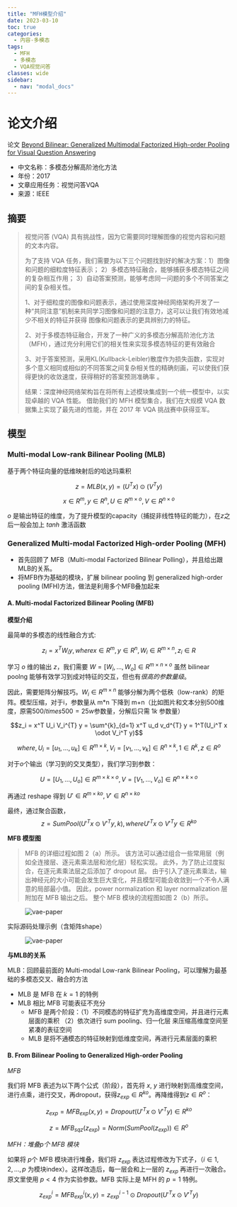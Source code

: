 ```yaml
---
title: "MFH模型介绍"
date: 2023-03-10
toc: true
categories:
  - 内容-多模态
tags:
  - MFH
  - 多模态
  - VQA视觉问答
classes: wide
sidebar:
  - nav: "modal_docs"
---
```


# 论文介绍

论文 [Beyond Bilinear: Generalized Multimodal Factorized High-order Pooling for Visual Question Answering][mfh-paper] 
- 中文名称：多模态分解高阶池化方法
- 年份：2017
- 文章应用任务：视觉问答VQA
- 来源：IEEE 

## 摘要

> 视觉问答 (VQA) 具有挑战性，因为它需要同时理解图像的视觉内容和问题的文本内容。
> 
> 为了支持 VQA 任务，我们需要为以下三个问题找到好的解决方案：1）图像和问题的细粒度特征表示； 2）多模态特征融合，能够捕获多模态特征之间的复杂相互作用； 3）自动答案预测，能够考虑同一问题的多个不同答案之间的复杂相关性。
> 
> 1、对于细粒度的图像和问题表示，通过使用深度神经网络架构开发了一种“共同注意”机制来共同学习图像和问题的注意力，这可以让我们有效地减少不相关的特征并获得 图像和问题表示的更具辨别力的特征。
>
> 2、对于多模态特征融合，开发了一种广义的多模态分解高阶池化方法（MFH），通过充分利用它们的相关性来实现多模态特征的更有效融合
> 
> 3、对于答案预测，采用KL(Kullback-Leibler)散度作为损失函数，实现对多个意义相同或相似的不同答案之间复杂相关性的精确刻画，可以使我们获得更快的收敛速度，获得稍好的答案预测准确率 。
> 
> 结果：深度神经网络架构旨在将所有上述模块集成到一个统一模型中，以实现卓越的 VQA 性能。 借助我们的 MFH 模型集合，我们在大规模 VQA 数据集上实现了最先进的性能，并在 2017 年 VQA 挑战赛中获得亚军。

## 模型

### Multi-modal Low-rank Bilinear Pooling (MLB) 

基于两个特征向量的低维映射后的哈达玛乘积

$$z=MLB(x, y)=(U^Tx)\odot(V^Ty)$$

$$x \in R^m, y \in R^n,U \in R^{m \times o},V \in R^{n \times o}$$

$o$ 是输出特征的维度，为了提升模型的capacity（捕捉非线性特征的能力），在$z$之后一般会加上 $tanh$ 激活函数

### Generalized Multi-modal Factorized High-order Pooling (MFH)

- 首先回顾了 MFB（Multi-modal Factorized Bilinear Polling），并且给出跟MLB的关系。
- 将MFB作为基础的模块，扩展 bilinear pooling 到  generalized high-order pooling (MFH)方法，做法是利用多个MFB叠加起来

#### A. Multi-modal Factorized Bilinear Pooling (MFB)

**模型介绍** 

最简单的多模态的线性融合方式: 

$$z_i = x^T W_i y, where x\in R^m, y\in R^n, W_i \in R ^{m \times n}, z_i \in R$$

学习 $o$ 维的输出 $z$，我们需要  $W = [W_i, ..., W_o] \in R^{m\times n \times o}$ 虽然 bilinear poolng 能够有效学习到成对特征的交互，但也有*很高的参数量级*。

因此，需要矩阵分解技巧。$W_i \in R^{m \times n}$ 能够分解为两个低秩（low-rank）的矩阵。模型压缩，对于i，参数量从 m*n 下降到 m+n（比如图片和文本分别$500$维度，原需$500 /times 500=25w$参数量，分解后只需 $1k$ 参数量）

$$z_i = x^T U_i V_i^{T} y = \sum^{k}_{d=1} x^T u_d v_d^{T} y = 1^T(U_i^T x \odot V_i^T y)$$

$$where, U_i=[u_1, ..., u_k] \in R^{m \times k}, V_i=[v_1, ..., v_k] \in R^{n \times k}, 1 \in R^k, z \in R^o$$

对于$o$个输出（学习到的交叉类型），我们学习到参数：

$$U = [U_1, ..., U_o] \in R^{m \times k \times o}, V = [V_1, ..., V_o] \in R^{n \times k \times o}$$

再通过 reshape 得到 $U'\in R^{m \times ko}, V'\in R^{n \times ko}$

最终，通过聚合函数，
$$z = SumPool(U'^Tx \odot V'^Ty, k), where U'^Tx \odot V'^Ty \in R^{ko}$$

**MFB 模型图**

> MFB 的详细过程如图 2（a）所示。 该方法可以通过组合一些常用层（例如全连接层、逐元素乘法层和池化层）轻松实现。 此外，为了防止过度拟合，在逐元素乘法层之后添加了 dropout 层。 由于引入了逐元素乘法，输出神经元的大小可能会发生巨大变化，并且模型可能会收敛到一个不令人满意的局部最小值。 因此，power normalization 和 layer normalization 层附加在 MFB 输出之后。 整个 MFB 模块的流程图如图 2（b）所示。

<figure>
  <img src="{{ '/assets/images/mfh-img1.png' | relative_url }}" alt="vae-paper"  class="center" style="max-height:600px; max-width:600px">
</figure>

实际源码处理示例（含矩阵shape）

<figure>
  <img src="{{ '/assets/images/mfh-img2.png' | relative_url }}" alt="vae-paper"  class="center" style="max-height:600px; max-width:600px">
</figure>

**与MLB的关系**

MLB：回顾最前面的 Multi-modal Low-rank Bilinear Pooling，可以理解为最基础的多模态交叉、融合的方法

- MLB 是 MFB 在 $k=1$ 的特例
- MLB 相比 MFB 可能表征不充分
  - MFB 是两个阶段：（1）不同模态的特征扩充为高维度空间，并且进行元素层面的乘积 （2）依次进行 sum pooling、归一化层 来压缩高维度空间至紧凑的表征空间
  - MLB 是将不通模态的特征映射到低维度空间，再进行元素层面的乘积

#### B. From Bilinear Pooling to Generalized High-order Pooling

*MFB* 

我们将 MFB 表述为以下两个公式（阶段），首先将 $x$, $y$ 进行映射到高维度空间，进行点乘，进行交叉，再dropout，获得$z_{exp} \in R^{ko}$。再降维得到$z \in R^{o}$：

$$z_{exp} = MFB_{exp}(x,y) = Dropout(U'^{T}x \odot V'^{T}y) \in R^{ko}$$

$$z = MFB_{sqz}(z_{exp}) = Norm(SumPool(z_{exp})) \in R^{o}$$

*MFH：堆叠$p$个 MFB 模块* 

如果将 $p$个 MFB 模块进行堆叠，我们将 $z_{exp}$ 表达过程修改为下式子，（$i \in {1,2,...,p}$ 为模块index）。这样改造后，每一层会和上一层的 $z_{exp}$ 再进行一次融合。原文里使用 $p < 4$ 作为实验参数。MFB 实际上是 MFH 的 $p=1$ 特例。

$$z_{exp}^{i} = MFB_{exp}^{i}(x,y) = z_{exp}^{i-1} \odot Dropout(U'^{T}x \odot V'^{T}y)$$



[mfh-paper]: https://arxiv.org/abs/1708.03619